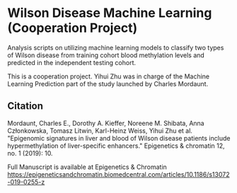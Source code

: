 # Wilson Disease Machine Learning (Cooperation Project)
Analysis scripts on utilizing machine learning models to classify two types of Wilson disease from training cohort blood methylation levels and predicted in the independent testing cohort.

This is a cooperation project. Yihui Zhu was in charge of the Machine Learning Prediction part of the study launched by Charles Mordaunt.

## Citation
Mordaunt, Charles E., Dorothy A. Kieffer, Noreene M. Shibata, Anna Członkowska, Tomasz Litwin, Karl-Heinz Weiss, Yihui Zhu et al. "Epigenomic signatures in liver and blood of Wilson disease patients include hypermethylation of liver-specific enhancers." Epigenetics & chromatin 12, no. 1 (2019): 10.

Full Manuscript is available at Epigenetics & Chromatin https://epigeneticsandchromatin.biomedcentral.com/articles/10.1186/s13072-019-0255-z
